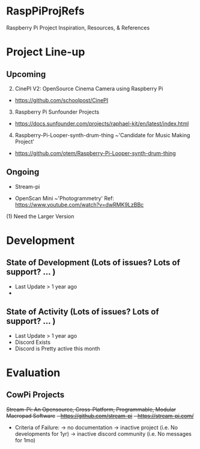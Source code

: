 # RaspPiProjRefs 
Raspberry Pi Project Inspiration, Resources, &amp; References 
 
# Project Line-up 
 
## Upcoming 

2. CinePI V2: OpenSource Cinema Camera using Raspberry Pi 
- https://github.com/schoolpost/CinePI 
 
3. Raspberry Pi Sunfounder Projects 
- https://docs.sunfounder.com/projects/raphael-kit/en/latest/index.html 
 
4. Raspberry-Pi-Looper-synth-drum-thing ~'Candidate for Music Making Project' 
- https://github.com/otem/Raspberry-Pi-Looper-synth-drum-thing 


## Ongoing 
- Stream-pi 
 
- OpenScan Mini ~'Photogrammetry' 
Ref: https://www.youtube.com/watch?v=dwRMK9LzBBc 

(1) Need the Larger Version 

# Development 
## State of Development (Lots of issues? Lots of support? ... ) 
- Last Update > 1 year ago 
- 
## State of Activity (Lots of issues? Lots of support? ... )  
- Last Update > 1 year ago
- Discord Exists
- Discord is Pretty active this month  
# Evaluation

## CowPi Projects
~~Stream-Pi: An Opensource, Cross-Platform, Programmable, Modular Macropad Software~~
~~- https://github.com/stream-pi~~
~~- https://stream-pi.com/~~
- Criteria of Failure: 
-> no documentation
-> inactive project (i.e. No developments for 1yr)
-> inactive discord community (i.e. No messages for 1mo)
